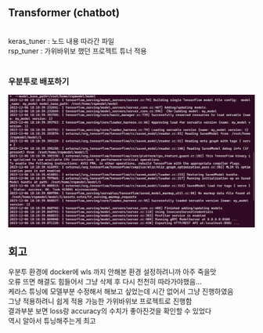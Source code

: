 ## Transformer (chatbot)
<br/>
keras_tuner : 노드 내용 따라간 파일<br/>
rsp_tuner : 가위바위보 했던 프로젝트 튜너 적용<br/>
<br/>

### 우분투로 배포하기
![image1](./ubuntu.png)


## 회고
우분투 환경에 docker에 wls 까지 안해본 환경 설정하려니까 아주 죽을맛<br/>
오류 뜨면 해결도 힘들어서 그냥 삭제 후 다시 천천히 따라가야했음...<br/>
케라스 튜닝에 모델부분 수정해서 해보고 싶었는데 시간 없어서 그냥 진행하였음<br/>
그냥 적용하려니 쉽게 적용 가능한 가위바위보 프로젝트로 진행함<br/>
결과부분 보면 loss랑 accuracy의 수치가 좋아진것을 확인할 수 있었다<br/>
역시 알아서 튜닝해주는게 최고<br/>

